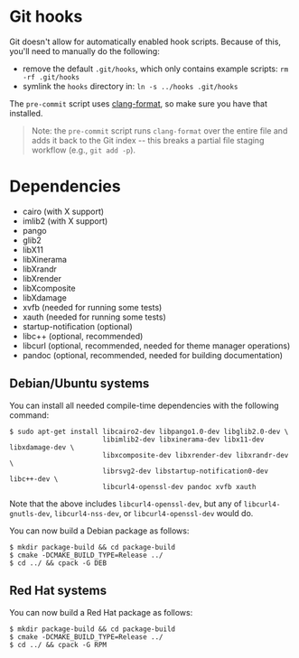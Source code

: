 # Git hooks

Git doesn't allow for automatically enabled hook scripts.
Because of this, you'll need to manually do the following:

-   remove the default `.git/hooks`, which only contains example scripts:
    ```rm -rf .git/hooks```
-   symlink the `hooks` directory in:
    ```ln -s ../hooks .git/hooks```

The `pre-commit` script uses
[clang-format](http://clang.llvm.org/docs/ClangFormat.html), so make sure you
have that installed.

> Note: the `pre-commit` script runs `clang-format` over the entire file and
> adds it back to the Git index -- this breaks a partial file staging workflow
> (e.g., `git add -p`).

# Dependencies

-   cairo (with X support)
-   imlib2 (with X support)
-   pango
-   glib2
-   libX11
-   libXinerama
-   libXrandr
-   libXrender
-   libXcomposite
-   libXdamage
-   xvfb (needed for running some tests)
-   xauth (needed for running some tests)
-   startup-notification (optional)
-   libc++ (optional, recommended)
-   libcurl (optional, recommended, needed for theme manager operations)
-   pandoc (optional, recommended, needed for building documentation)

## Debian/Ubuntu systems

You can install all needed compile-time dependencies with the following command:

```
$ sudo apt-get install libcairo2-dev libpango1.0-dev libglib2.0-dev \
                       libimlib2-dev libxinerama-dev libx11-dev libxdamage-dev \
                       libxcomposite-dev libxrender-dev libxrandr-dev \
                       librsvg2-dev libstartup-notification0-dev libc++-dev \
                       libcurl4-openssl-dev pandoc xvfb xauth
```

Note that the above includes `libcurl4-openssl-dev`, but any of
`libcurl4-gnutls-dev`, `libcurl4-nss-dev`, or `libcurl4-openssl-dev` would do.

You can now build a Debian package as follows:

```
$ mkdir package-build && cd package-build
$ cmake -DCMAKE_BUILD_TYPE=Release ../
$ cd ../ && cpack -G DEB
```

## Red Hat systems

You can now build a Red Hat package as follows:

```
$ mkdir package-build && cd package-build
$ cmake -DCMAKE_BUILD_TYPE=Release ../
$ cd ../ && cpack -G RPM
```

